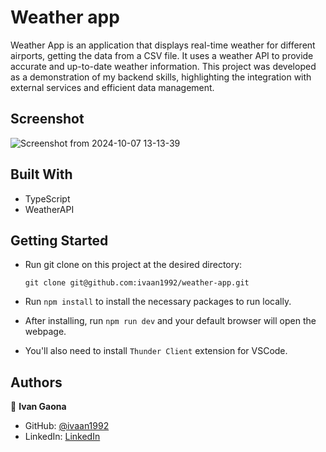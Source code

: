 # Weather app


Weather App is an application that displays real-time weather for different airports, getting the data from a CSV file. It uses a weather API to provide accurate and up-to-date weather information. This project was developed as a demonstration of my backend skills, highlighting the integration with external services and efficient data management.


## Screenshot
![Screenshot from 2024-10-07 13-13-39](https://github.com/user-attachments/assets/ad8e850e-c3b8-4960-bfad-5ed324e921a0)

## Built With

- TypeScript
- WeatherAPI
 

## Getting Started 

- Run git clone on this project at the desired directory:
     ```
    git clone git@github.com:ivaan1992/weather-app.git
     ```
- Run `npm install` to install the necessary packages to run locally.

- After installing, run `npm run dev` and your default browser will open the webpage.

- You'll also need to install `Thunder Client` extension for VSCode.



## Authors

👤 **Ivan Gaona**


- GitHub: [@ivaan1992](https://github.com/ivaan1992)
- LinkedIn: [LinkedIn](https://www.linkedin.com/in/ivan-linares-gaona/)
